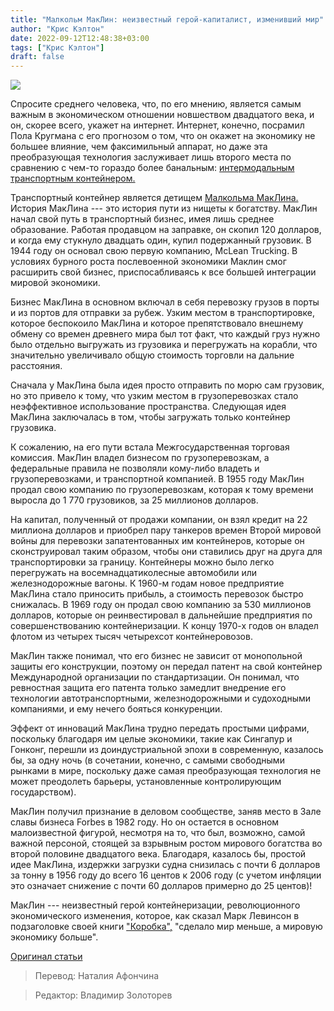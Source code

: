 ```yaml
---
title: "Малкольм МакЛин: неизвестный герой-капиталист, изменивший мир"
author: "Крис Кэлтон"
date: 2022-09-12T12:48:38+03:00
tags: ["Крис Кэлтон"]
draft: false
---
```

![](https://cdn.mises.org/styles/slideshow/s3/static-page/img/shipping-wire_0.jpg?itok=TKA7THmh)

Спросите среднего человека, что, по его мнению, является самым важным в экономическом отношении новшеством двадцатого века, и он, скорее всего, укажет на интернет. Интернет, конечно, посрамил Пола Кругмана с его прогнозом о том, что он окажет на экономику не большее влияние, чем факсимильный аппарат, но даже эта преобразующая технология заслуживает лишь второго места по сравнению с чем-то гораздо более банальным: [интермодальным транспортным контейнером.](https://www.blumeglobal.com/learning/intermodal-shipping-containers/)

Транспортный контейнер является детищем [Малкольма МакЛина.](https://en.wikipedia.org/wiki/Malcom_McLean) История МакЛина --- это история пути из нищеты к богатству. МакЛин начал свой путь в транспортный бизнес, имея лишь среднее образование. Работая продавцом на заправке, он скопил 120 долларов, и когда ему стукнуло двадцать один, купил подержанный грузовик. В 1944 году он основал свою первую компанию, McLean Trucking. В условиях бурного роста послевоенной экономики Маклин смог расширить свой бизнес, приспосабливаясь к все большей интеграции мировой экономики.

Бизнес МакЛина в основном включал в себя перевозку грузов в порты и из портов для отправки за рубеж. Узким местом в транспортировке, которое беспокоило МакЛина и которое препятствовало внешнему обмену со времен древнего мира был тот факт, что каждый груз нужно было отдельно выгружать из грузовика и перегружать на корабли, что значительно увеличивало общую стоимость торговли на дальние расстояния.

Сначала у МакЛина была идея просто отправить по морю сам грузовик, но это привело к тому, что узким местом в грузоперевозках стало неэффективное использование пространства. Следующая идея МакЛина заключалась в том, чтобы загружать только контейнер грузовика.

К сожалению, на его пути встала Межгосударственная торговая комиссия. МакЛин владел бизнесом по грузоперевозкам, а федеральные правила не позволяли кому-либо владеть и грузоперевозками, и транспортной компанией. В 1955 году МакЛин продал свою компанию по грузоперевозкам, которая к тому времени выросла до 1 770 грузовиков, за 25 миллионов долларов.

На капитал, полученный от продажи компании, он взял кредит на 22 миллиона долларов и приобрел пару танкеров времен Второй мировой войны для перевозки запатентованных им контейнеров, которые он сконструировал таким образом, чтобы они ставились друг на друга для транспортировки за границу. Контейнеры можно было легко перегружать на восемнадцатиколесные автомобили или железнодорожные вагоны. К 1960-м годам новое предприятие МакЛина стало приносить прибыль, а стоимость перевозок быстро снижалась. В 1969 году он продал свою компанию за 530 миллионов долларов, которые он реинвестировал в дальнейшие предприятия по совершенствованию контейнеризации. К концу 1970-х годов он владел флотом из четырех тысяч четырехсот контейнеровозов.

МакЛин также понимал, что его бизнес не зависит от монопольной защиты его конструкции, поэтому он передал патент на свой контейнер Международной организации по стандартизации. Он понимал, что ревностная защита его патента только замедлит внедрение его технологии автотранспортными, железнодорожными и судоходными компаниями, и ему нечего бояться конкуренции.

Эффект от инноваций МакЛина трудно передать простыми цифрами, поскольку благодаря им целые экономики, такие как Сингапур и Гонконг, перешли из доиндустриальной эпохи в современную, казалось бы, за одну ночь (в сочетании, конечно, с самыми свободными рынками в мире, поскольку даже самая преобразующая технология не может преодолеть барьеры, установленные контролирующим государством).

МакЛин получил признание в деловом сообществе, заняв место в Зале славы бизнеса Forbes в 1982 году. Но он остается в основном малоизвестной фигурой, несмотря на то, что был, возможно, самой важной персоной, стоящей за взрывным ростом мирового богатства во второй половине двадцатого века. Благодаря, казалось бы, простой идее МакЛина, издержки загрузки судна снизилась с почти 6 долларов за тонну в 1956 году до всего 16 центов к 2006 году (с учетом инфляции это означает снижение с почти 60 долларов примерно до 25 центов)!

МакЛин --- неизвестный герой контейнеризации, революционного экономического изменения, которое, как сказал Марк Левинсон в подзаголовке своей книги ["Коробка",](https://www.amazon.com/Box-Shipping-Container-Smaller-Economy/dp/0691170819/ref=sr_1_1?crid=368MGHC7GS82&keywords=the%20box%20marc%20levinson&pldnSite=1&qid=1659967303&sprefix=the%20box%20marc%20levinson,aps,102&sr=8-1) "сделало мир меньше, а мировую экономику больше".

[Оригинал статьи](https://mises.org/wire/malcolm-mclean-unsung-capitalist-hero-who-changed-world-one-container-time)

> Перевод: Наталия Афончина

> Редактор: Владимир Золоторев


